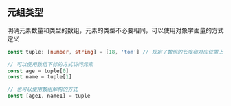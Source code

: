 ## 元组类型
明确元素数量和类型的数组，元素的类型不必要相同，可以使用对象字面量的方式定义
```typescript
const tuple: [number, string] = [18, 'tom'] // 规定了数组的长度和对应位置上的元素类型

// 可以使用数组下标的方式访问元素
const age = tuple[0]
const name = tuple[1]

// 也可以使用数组解构的方式
const [age1, name1] = tuple
```


